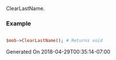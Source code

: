 ClearLastName.
### Example

```perl

$mob->ClearLastName(); # Returns void
```


Generated On 2018-04-29T00:35:14-07:00